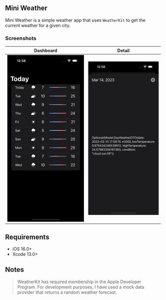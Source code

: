 ## Mini Weather

Mini Weather is a simple weather app that uses `WeatherKit` to get the current weather for a given city.

### Screenshots

|         Dashboard          |           Detail           |
| :------------------------: | :------------------------: |
| ![Screenshot 1](Res/1.png) | ![Screenshot 2](Res/2.png) |

## Requirements

- iOS 16.0+
- Xcode 13.0+

## Notes

> WeatherKit has required membership in the Apple Developer Program.
> For development purposes, I have used a mock data provider that returns a random weather forecast.
